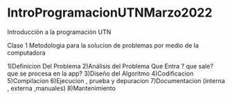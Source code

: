 # IntroProgramacionUTNMarzo2022
Introducción a la programación UTN

Clase 1
	Metodologia para la solucion de problemas por medio de la computadora

1)Definicion Del Problema
2)Análisis del Problema Que Entra ? que sale? que se procesa en la app?
3)Diseño del Algoritmo 
4)Codificacion
5)Compilacion
6)Ejecucion , prueba y depuracion
7)Documentacion (interna , externa  ,manuales)
8)Mantenimiento 

